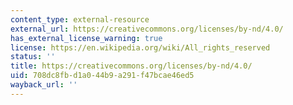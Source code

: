 ```yaml
---
content_type: external-resource
external_url: https://creativecommons.org/licenses/by-nd/4.0/
has_external_license_warning: true
license: https://en.wikipedia.org/wiki/All_rights_reserved
status: ''
title: https://creativecommons.org/licenses/by-nd/4.0/
uid: 708dc8fb-d1a0-44b9-a291-f47bcae46ed5
wayback_url: ''
---
```

